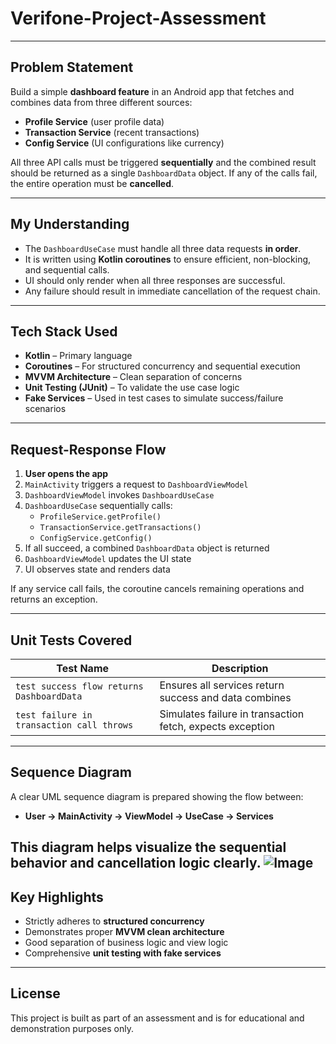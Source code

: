 # Verifone-Project-Assessment

---

## Problem Statement

Build a simple **dashboard feature** in an Android app that fetches and combines data from three different sources:
- **Profile Service** (user profile data)
- **Transaction Service** (recent transactions)
- **Config Service** (UI configurations like currency)

All three API calls must be triggered **sequentially** and the combined result should be returned as a single `DashboardData` object. If any of the calls fail, the entire operation must be **cancelled**.

---

## My Understanding

- The `DashboardUseCase` must handle all three data requests **in order**.
- It is written using **Kotlin coroutines** to ensure efficient, non-blocking, and sequential calls.
- UI should only render when all three responses are successful.
- Any failure should result in immediate cancellation of the request chain.

---

## Tech Stack Used

- **Kotlin** – Primary language
- **Coroutines** – For structured concurrency and sequential execution
- **MVVM Architecture** – Clean separation of concerns
- **Unit Testing (JUnit)** – To validate the use case logic
- **Fake Services** – Used in test cases to simulate success/failure scenarios

---

## Request-Response Flow

1. **User opens the app**
2. `MainActivity` triggers a request to `DashboardViewModel`
3. `DashboardViewModel` invokes `DashboardUseCase`
4. `DashboardUseCase` sequentially calls:
   - `ProfileService.getProfile()`
   - `TransactionService.getTransactions()`
   - `ConfigService.getConfig()`
5. If all succeed, a combined `DashboardData` object is returned
6. `DashboardViewModel` updates the UI state
7. UI observes state and renders data

If any service call fails, the coroutine cancels remaining operations and returns an exception.

---

## Unit Tests Covered

| Test Name                                      | Description                                              |
|-----------------------------------------------|----------------------------------------------------------|
| `test success flow returns DashboardData`     | Ensures all services return success and data combines    |
| `test failure in transaction call throws`     | Simulates failure in transaction fetch, expects exception|

---

## Sequence Diagram

A clear UML sequence diagram is prepared showing the flow between:
- **User → MainActivity → ViewModel → UseCase → Services**

This diagram helps visualize the sequential behavior and cancellation logic clearly.
![Image](https://github.com/user-attachments/assets/c5d280c1-499b-4276-8ca7-d89bdd81d253)
---

## Key Highlights

- Strictly adheres to **structured concurrency**
- Demonstrates proper **MVVM clean architecture**
- Good separation of business logic and view logic
- Comprehensive **unit testing with fake services**

---

## License

This project is built as part of an assessment and is for educational and demonstration purposes only.
